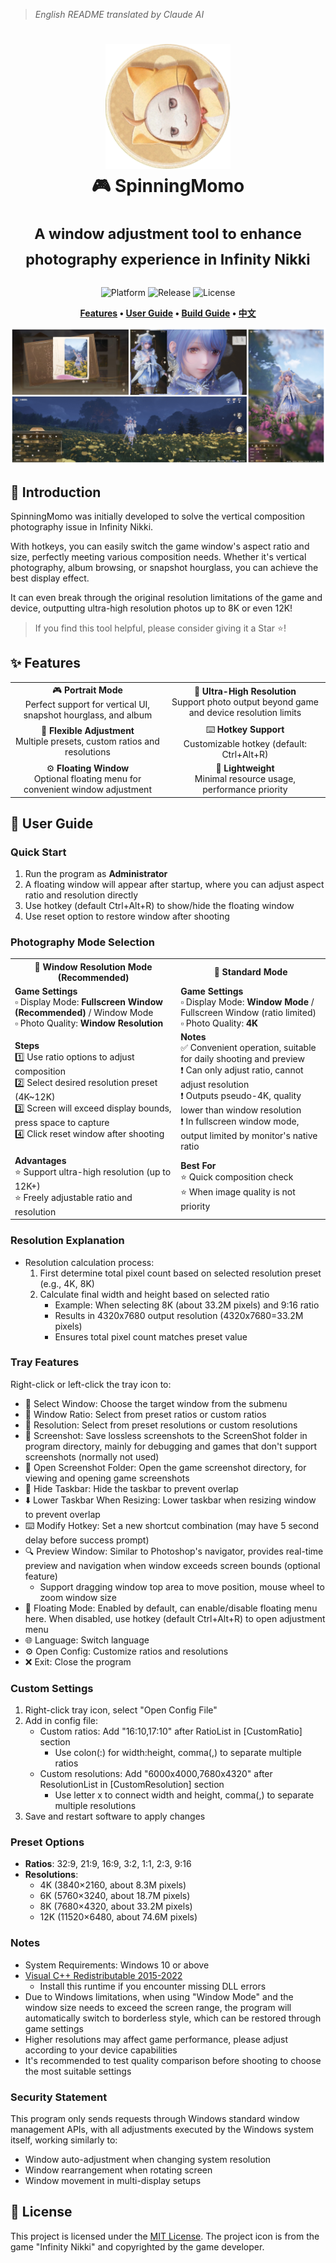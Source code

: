 > *English README translated by Claude AI*
<div align="center">
  <h1>
    <img src="../docs/logo.png" width="200" alt="SpinningMomo Logo">
    <br/>
    🎮 SpinningMomo
    <br/><br/>
    <sup>A window adjustment tool to enhance photography experience in Infinity Nikki</sup>
    <br/>
  </h1>

  <p>
    <img alt="Platform" src="https://img.shields.io/badge/platform-Windows-blue?style=flat-square" />
    <img alt="Release" src="https://img.shields.io/github/v/release/ChanIok/SpinningMomo?style=flat-square&color=brightgreen" />
    <img alt="License" src="https://img.shields.io/badge/license-MIT-orange?style=flat-square" />
  </p>

  <p>
    <b>
      <a href="#-features">Features</a> •
      <a href="#-user-guide">User Guide</a> •
      <a href="#️-build-guide">Build Guide</a> •
      <a href="../README.md">中文</a>
    </b>
  </p>

  <img src="./README.jpg" alt="Screenshot" >
</div>

## 🎯 Introduction

SpinningMomo was initially developed to solve the vertical composition photography issue in Infinity Nikki.

With hotkeys, you can easily switch the game window's aspect ratio and size, perfectly meeting various composition needs. Whether it's vertical photography, album browsing, or snapshot hourglass, you can achieve the best display effect.

It can even break through the original resolution limitations of the game and device, outputting ultra-high resolution photos up to 8K or even 12K!

> If you find this tool helpful, please consider giving it a Star ⭐!

## ✨ Features

<div align="center">
  <table>
    <tr>
      <td align="center">🎮 <b>Portrait Mode</b><br/>Perfect support for vertical UI, snapshot hourglass, and album</td>
      <td align="center">📸 <b>Ultra-High Resolution</b><br/>Support photo output beyond game and device resolution limits</td>
    </tr>
    <tr>
      <td align="center">📐 <b>Flexible Adjustment</b><br/>Multiple presets, custom ratios and resolutions</td>
      <td align="center">⌨️ <b>Hotkey Support</b><br/>Customizable hotkey (default: Ctrl+Alt+R)</td>
    </tr>
    <tr>
      <td align="center">⚙️ <b>Floating Window</b><br/>Optional floating menu for convenient window adjustment</td>
      <td align="center">🚀 <b>Lightweight</b><br/>Minimal resource usage, performance priority</td>
    </tr>
  </table>
</div>

## 📖 User Guide

### Quick Start

1. Run the program as **Administrator**
2. A floating window will appear after startup, where you can adjust aspect ratio and resolution directly
3. Use hotkey (default Ctrl+Alt+R) to show/hide the floating window
4. Use reset option to restore window after shooting

### Photography Mode Selection

<div align="center">
  <table>
    <tr>
      <th align="center">📸 Window Resolution Mode (Recommended)</th>
      <th align="center">🎯 Standard Mode</th>
    </tr>
    <tr>
      <td>
        <b>Game Settings</b><br/>
        ▫️ Display Mode: <b>Fullscreen Window (Recommended)</b> / Window Mode<br/>
        ▫️ Photo Quality: <b>Window Resolution</b>
      </td>
      <td>
        <b>Game Settings</b><br/>
        ▫️ Display Mode: <b>Window Mode</b> / Fullscreen Window (ratio limited)<br/>
        ▫️ Photo Quality: <b>4K</b>
      </td>
    </tr>
    <tr>
      <td>
        <b>Steps</b><br/>
        1️⃣ Use ratio options to adjust composition<br/>
        2️⃣ Select desired resolution preset (4K~12K)<br/>
        3️⃣ Screen will exceed display bounds, press space to capture<br/>
        4️⃣ Click reset window after shooting
      </td>
      <td>
        <b>Notes</b><br/>
        ✅ Convenient operation, suitable for daily shooting and preview<br/>
        ❗ Can only adjust ratio, cannot adjust resolution<br/>
        ❗ Outputs pseudo-4K, quality lower than window resolution<br/>
        ❗ In fullscreen window mode, output limited by monitor's native ratio
      </td>
    </tr>
    <tr>
      <td>
        <b>Advantages</b><br/>
        ⭐ Support ultra-high resolution (up to 12K+)<br/>
        ⭐ Freely adjustable ratio and resolution
      </td>
      <td>
        <b>Best For</b><br/>
        ⭐ Quick composition check<br/>
        ⭐ When image quality is not priority<br/>
      </td>
    </tr>
  </table>
</div>

### Resolution Explanation
- Resolution calculation process:
  1. First determine total pixel count based on selected resolution preset (e.g., 4K, 8K)
  2. Calculate final width and height based on selected ratio
     - Example: When selecting 8K (about 33.2M pixels) and 9:16 ratio
     - Results in 4320x7680 output resolution (4320x7680=33.2M pixels)
     - Ensures total pixel count matches preset value

### Tray Features

Right-click or left-click the tray icon to:

- 🎯 Select Window: Choose the target window from the submenu
- 📐 Window Ratio: Select from preset ratios or custom ratios 
- 📏 Resolution: Select from preset resolutions or custom resolutions
- 📍 Screenshot: Save lossless screenshots to the ScreenShot folder in program directory, mainly for debugging and games that don't support screenshots (normally not used)
- 📂 Open Screenshot Folder: Open the game screenshot directory, for viewing and opening game screenshots
- 🔽 Hide Taskbar: Hide the taskbar to prevent overlap
- ⬇️ Lower Taskbar When Resizing: Lower taskbar when resizing window to prevent overlap
- ⌨️ Modify Hotkey: Set a new shortcut combination (may have 5 second delay before success prompt)
- 🔍 Preview Window: Similar to Photoshop's navigator, provides real-time preview and navigation when window exceeds screen bounds (optional feature)
  - Support dragging window top area to move position, mouse wheel to zoom window size
- 📱 Floating Mode: Enabled by default, can enable/disable floating menu here. When disabled, use hotkey (default Ctrl+Alt+R) to open adjustment menu
- 🌐 Language: Switch language
- ⚙️ Open Config: Customize ratios and resolutions
- ❌ Exit: Close the program

### Custom Settings

1. Right-click tray icon, select "Open Config File"
2. Add in config file:
   - Custom ratios: Add "16:10,17:10" after RatioList in [CustomRatio] section
     - Use colon(:) for width:height, comma(,) to separate multiple ratios
   - Custom resolutions: Add "6000x4000,7680x4320" after ResolutionList in [CustomResolution] section
     - Use letter x to connect width and height, comma(,) to separate multiple resolutions
3. Save and restart software to apply changes

### Preset Options

- **Ratios**: 32:9, 21:9, 16:9, 3:2, 1:1, 2:3, 9:16
- **Resolutions**:
  - 4K (3840×2160, about 8.3M pixels)
  - 6K (5760×3240, about 18.7M pixels)
  - 8K (7680×4320, about 33.2M pixels)
  - 12K (11520×6480, about 74.6M pixels)

### Notes

- System Requirements: Windows 10 or above
- [Visual C++ Redistributable 2015-2022](https://aka.ms/vs/17/release/vc_redist.x64.exe)
  - Install this runtime if you encounter missing DLL errors
- Due to Windows limitations, when using "Window Mode" and the window size needs to exceed the screen range, the program will automatically switch to borderless style, which can be restored through game settings
- Higher resolutions may affect game performance, please adjust according to your device capabilities
- It's recommended to test quality comparison before shooting to choose the most suitable settings

### Security Statement

This program only sends requests through Windows standard window management APIs, with all adjustments executed by the Windows system itself, working similarly to:
- Window auto-adjustment when changing system resolution
- Window rearrangement when rotating screen
- Window movement in multi-display setups

## 📄 License

This project is licensed under the [MIT License](../LICENSE). The project icon is from the game "Infinity Nikki" and copyrighted by the game developer.